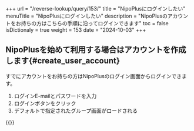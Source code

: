 +++
url = "/reverse-lookup/query/153/"
title = "NipoPlusにログインしたい"
menuTitle = "NipoPlusにログインしたい"
description = "NipoPlusのアカウントをお持ちの方はこちらの手順に沿ってログインできます"
toc = false
isDictionaly = true
weight = 153
date = "2024-10-03"
+++

## NipoPlusを始めて利用する場合はアカウントを作成します{#create_user_account}

すでにアカウントをお持ちの方はNipoPlusのログイン画面からログインできます。

1. ログインE-mailとパスワードを入力
2. ログインボタンをクリック
3. デフォルトで指定されたグループ画面がロードされる

{{<iTablet filename="img/signin" msg="E-mailとパスワードを入力してログインボタンポチッ" alice="shield">}}

